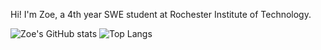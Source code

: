 Hi! I'm Zoe, a 4th year SWE student at Rochester Institute of Technology.

![Zoe's GitHub stats](https://github-readme-stats.vercel.app/api?username=zizz-0&show_icons=true&hide=stars&bg_color=00000000&title_color=68a2d9&text_color=8d57c2&hide_rank=true&ring_color=824db8&icon_color=68a2d9&line_height=24) ![Top Langs](https://github-readme-stats.vercel.app/api/top-langs/?username=zizz-0&layout=compact&bg_color=00000000&title_color=68a2d9&text_color=8d57c2&size_weight=0.5&count_weight=0.5)
